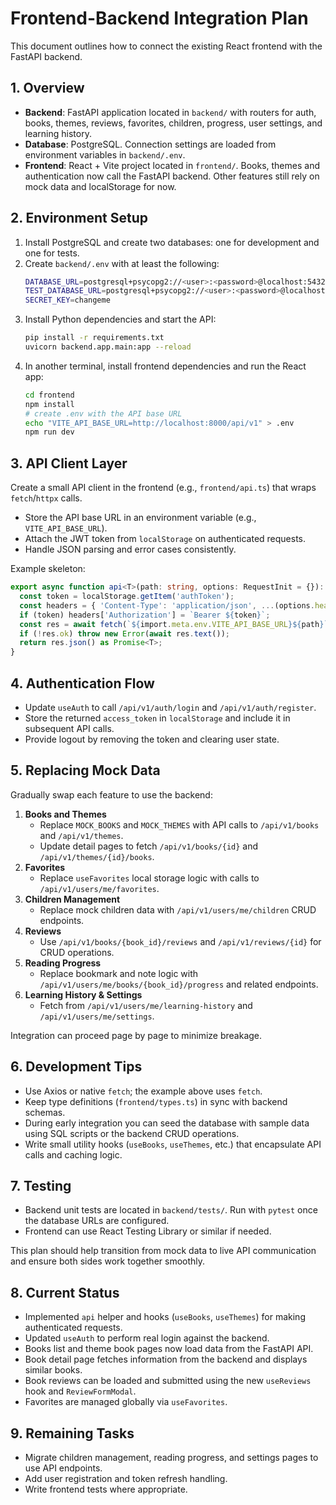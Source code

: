 # Frontend-Backend Integration Plan

This document outlines how to connect the existing React frontend with the FastAPI backend.

## 1. Overview
- **Backend**: FastAPI application located in `backend/` with routers for auth, books, themes, reviews, favorites, children, progress, user settings, and learning history.
- **Database**: PostgreSQL. Connection settings are loaded from environment variables in `backend/.env`.
- **Frontend**: React + Vite project located in `frontend/`. Books, themes and authentication now call the FastAPI backend. Other features still rely on mock data and localStorage for now.

## 2. Environment Setup
1. Install PostgreSQL and create two databases: one for development and one for tests.
2. Create `backend/.env` with at least the following:
   ```bash
   DATABASE_URL=postgresql+psycopg2://<user>:<password>@localhost:5432/story_app_dev
   TEST_DATABASE_URL=postgresql+psycopg2://<user>:<password>@localhost:5432/story_app_test
   SECRET_KEY=changeme
   ```
3. Install Python dependencies and start the API:
   ```bash
   pip install -r requirements.txt
   uvicorn backend.app.main:app --reload
   ```
4. In another terminal, install frontend dependencies and run the React app:
   ```bash
   cd frontend
   npm install
   # create .env with the API base URL
   echo "VITE_API_BASE_URL=http://localhost:8000/api/v1" > .env
   npm run dev
   ```

## 3. API Client Layer
Create a small API client in the frontend (e.g., `frontend/api.ts`) that wraps `fetch`/`httpx` calls.
- Store the API base URL in an environment variable (e.g., `VITE_API_BASE_URL`).
- Attach the JWT token from `localStorage` on authenticated requests.
- Handle JSON parsing and error cases consistently.

Example skeleton:
```ts
export async function api<T>(path: string, options: RequestInit = {}): Promise<T> {
  const token = localStorage.getItem('authToken');
  const headers = { 'Content-Type': 'application/json', ...(options.headers || {}) };
  if (token) headers['Authorization'] = `Bearer ${token}`;
  const res = await fetch(`${import.meta.env.VITE_API_BASE_URL}${path}`, { ...options, headers });
  if (!res.ok) throw new Error(await res.text());
  return res.json() as Promise<T>;
}
```

## 4. Authentication Flow
- Update `useAuth` to call `/api/v1/auth/login` and `/api/v1/auth/register`.
- Store the returned `access_token` in `localStorage` and include it in subsequent API calls.
- Provide logout by removing the token and clearing user state.

## 5. Replacing Mock Data
Gradually swap each feature to use the backend:
1. **Books and Themes**
   - Replace `MOCK_BOOKS` and `MOCK_THEMES` with API calls to `/api/v1/books` and `/api/v1/themes`.
   - Update detail pages to fetch `/api/v1/books/{id}` and `/api/v1/themes/{id}/books`.
2. **Favorites**
   - Replace `useFavorites` local storage logic with calls to `/api/v1/users/me/favorites`.
3. **Children Management**
   - Replace mock children data with `/api/v1/users/me/children` CRUD endpoints.
4. **Reviews**
   - Use `/api/v1/books/{book_id}/reviews` and `/api/v1/reviews/{id}` for CRUD operations.
5. **Reading Progress**
   - Replace bookmark and note logic with `/api/v1/users/me/books/{book_id}/progress` and related endpoints.
6. **Learning History & Settings**
   - Fetch from `/api/v1/users/me/learning-history` and `/api/v1/users/me/settings`.

Integration can proceed page by page to minimize breakage.

## 6. Development Tips
- Use Axios or native `fetch`; the example above uses `fetch`.
- Keep type definitions (`frontend/types.ts`) in sync with backend schemas.
- During early integration you can seed the database with sample data using SQL scripts or the backend CRUD operations.
- Write small utility hooks (`useBooks`, `useThemes`, etc.) that encapsulate API calls and caching logic.

## 7. Testing
- Backend unit tests are located in `backend/tests/`. Run with `pytest` once the database URLs are configured.
- Frontend can use React Testing Library or similar if needed.

This plan should help transition from mock data to live API communication and ensure both sides work together smoothly.

## 8. Current Status
- Implemented `api` helper and hooks (`useBooks`, `useThemes`) for making authenticated requests.
- Updated `useAuth` to perform real login against the backend.
- Books list and theme book pages now load data from the FastAPI API.
- Book detail page fetches information from the backend and displays similar books.
- Book reviews can be loaded and submitted using the new `useReviews` hook and `ReviewFormModal`.
- Favorites are managed globally via `useFavorites`.

## 9. Remaining Tasks
- Migrate children management, reading progress, and settings pages to use API endpoints.
- Add user registration and token refresh handling.
- Write frontend tests where appropriate.

